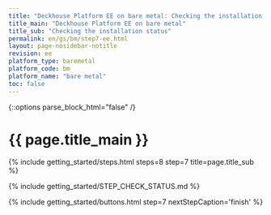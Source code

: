 ```yaml
---
title: "Deckhouse Platform EE on bare metal: Checking the installation status"
title_main: "Deckhouse Platform EE on bare metal"
title_sub: "Checking the installation status"
permalink: en/gs/bm/step7-ee.html
layout: page-nosidebar-notitle
revision: ee
platform_type: baremetal
platform_code: bm
platform_name: "bare metal"
toc: false
---
```


<link rel="stylesheet" type="text/css" href='{{ assets["getting-started.css"].digest_path }}' />

{::options parse_block_html="false" /}

<h1 class="docs__title">{{ page.title_main }}</h1>
{% include getting_started/steps.html steps=8 step=7 title=page.title_sub %}

{% include getting_started/STEP_CHECK_STATUS.md %}

{% include getting_started/buttons.html step=7 nextStepCaption='finish' %}
